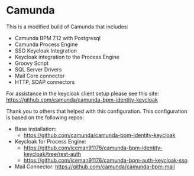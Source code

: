 # Camunda

This is a modified build of Camunda that includes:
* Camunda BPM 7.12 with Postgresql
* Camunda Process Engine
* SSO Keycloak Integration
* Keycloak integration to the Process Engine
* Groovy Script 
* SQL Server Drivers
* Mail Core connector
* HTTP, SOAP connectors

For assistance in the keycloak client setup please see this site: https://github.com/camunda/camunda-bpm-identity-keycloak


Thank you to others that helped with this configuration.  This configuration is based on the following repos:

* Base installation: 
  * https://github.com/camunda/camunda-bpm-identity-keycloak
* Keycloak for Process Engine: 
    * https://github.com/iceman91176/camunda-bpm-identity-keycloak/tree/rest-auth
    * https://github.com/iceman91176/camunda-bpm-auth-keycloak-sso
* Mail Connector: https://github.com/camunda/camunda-bpm-mail








